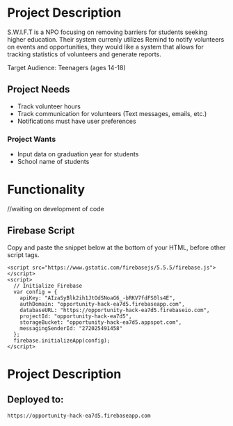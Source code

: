 # Project Description 

S.W.I.F.T is a NPO focusing on removing barriers for students seeking higher education. Their system currenly utilizes Remind to notify volunteers on events and opportunities, they would like a system that allows for tracking statistics of volunteers and generate reports. 

Target Audience: Teenagers (ages 14-18)

## Project Needs
- Track volunteer hours
- Track communication for volunteers (Text messages, emails, etc.)
- Notifications must have user preferences

### Project Wants
- Input data on graduation year for students
- School name of students

# Functionality

//waiting on development of code



## Firebase Script
Copy and paste the snippet below at the bottom of your HTML, before other script tags.

```
<script src="https://www.gstatic.com/firebasejs/5.5.5/firebase.js"></script>
<script>
  // Initialize Firebase
  var config = {
    apiKey: "AIzaSyBlk2ih1JtOdSNoaG6_-bRKV7fdFS0ls4E",
    authDomain: "opportunity-hack-ea7d5.firebaseapp.com",
    databaseURL: "https://opportunity-hack-ea7d5.firebaseio.com",
    projectId: "opportunity-hack-ea7d5",
    storageBucket: "opportunity-hack-ea7d5.appspot.com",
    messagingSenderId: "272025491458"
  };
  firebase.initializeApp(config);
</script>
```


# Project Description 

## Deployed to:
`https://opportunity-hack-ea7d5.firebaseapp.com`
